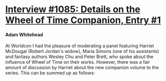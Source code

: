 # [Interview #1085: Details on the Wheel of Time Companion, Entry #1](https://www.theoryland.com/intvmain.php?i=1085#1)

#### Adam Whitehead

At Worldcon I had the pleasure of moderating a panel featuring Harriet McDougal (Robert Jordan's widow), Maria Simons (one of his assistants) and fantasy authors Wesley Chu and Peter Brett, who spoke about the influence of Wheel of Time on their works. However, there was a fair amount of discussion by Harriet about the new companion volume to the series. This can be summed up as follows:

